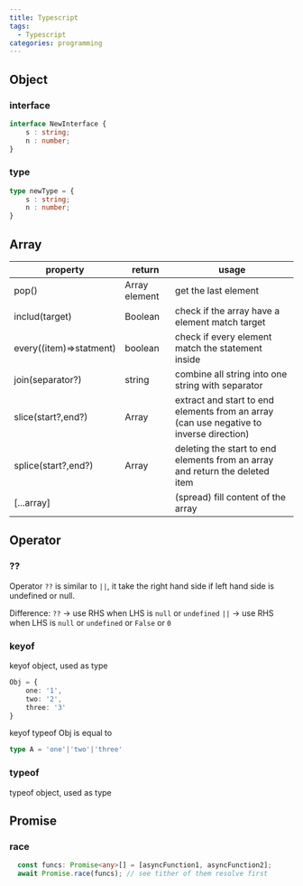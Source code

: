 ```yaml
---
title: Typescript
tags:
  - Typescript
categories: programming
---
```


## Object

### interface

``` Typescript
interface NewInterface {
    s : string;
    n : number;
}
```
### type
```Typescript
type newType = {
	s : string;
	n : number;
}
```

## Array
| **property**            | **return**    | **usage**                                                                                  |
| ----------------------- | ------------- | ------------------------------------------------------------------------------------------ |
| pop()                   | Array element | get the last element                                                                       |
| includ(target)          | Boolean       | check if the array have a element match target                                             |
| every((item)=>statment) | boolean       | check if every element match the statement inside                                          |
| join(separator?)        | string        | combine all string into one string with separator                                          |
| slice(start?,end?)      | Array         | extract and start to end elements from an array<br>(can use negative to inverse direction) |
| splice(start?,end?)     | Array         | deleting the start to end elements from an array and return the deleted item               |
| \[...array\]            |               | (spread) fill content of the array                                                         |

## Operator

### ??

Operator `??` is similar to `||`,
it take the right hand side if left hand side is undefined or null.

Difference:
`??` → use RHS when LHS is `null` or `undefined`
`||` → use RHS when LHS is `null` or `undefined` or `False` or `0`

### keyof
keyof object, used as type
```Typescript
Obj = {
	one: '1',
	two: '2',
	three: '3'
}
```

keyof typeof Obj is equal to 
```Typescript
type A = 'one'|'two'|'three'
```
### typeof
typeof object, used as type

## Promise

### race
```Typescript
  const funcs: Promise<any>[] = [asyncFunction1, asyncFunction2];
  await Promise.race(funcs); // see tither of them resolve first
```